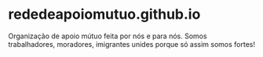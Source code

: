# rededeapoiomutuo.github.io
Organização de apoio mútuo feita por nós e para nós. Somos trabalhadores, moradores, imigrantes unides porque só assim somos fortes!
